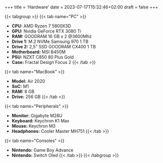 +++
title = 'Hardware'
date = 2023-07-17T15:32:46+02:00
draft = false
+++

<!---
{{< figure src="/images/placeholder.jpg" alt="Placeholder" caption="Placeholder" >}}
-->

{{< tabgroup >}}
{{< tab name="PC" >}}
- **CPU:** AMD Ryzen 7 5800X3D
- **GPU:** Nvidia GeForce RTX 3080 Ti
- **RAM:** GOODRAM 16 GB x 2 @3600Mhz
- **Drive 1:** M.2 NVMe Samsung 970 1 TB
- **Drive 2:** 2,5" SSD GOODRAM CX400 1 TB
- **Motherboard:** MSI B450M
- **PSU:** NZXT C850 80 Plus Gold
- **Case:** Fractal Design Focus 2
{{< /tab >}}

{{< tab name="MacBook" >}}
- **Model:** Air 2020
- **SoC:** M1
- **RAM:** 8 GB
- **Drive:** 256 GB
{{< /tab >}}

{{< tab name="Peripherals" >}}
- **Monitor:** Gigabyte M28U
- **Keyboard:** Keychron K1 Max
- **Mouse:** Keychron M3
- **Headphones:** Cooler Master MH751
{{< /tab >}}

{{< tab name="Consoles" >}}
- **Nintendo:** Game Boy Advance
- **Nintendo:** Switch Oled
{{< /tab >}}
{{< /tabgroup >}}
